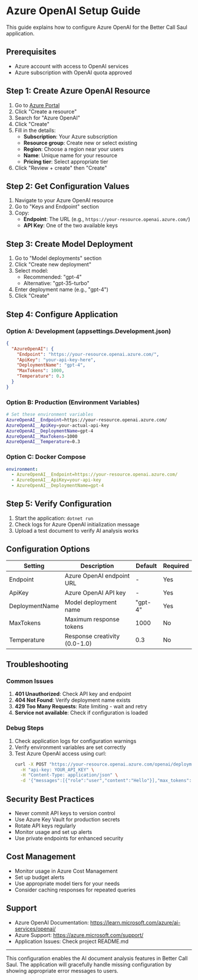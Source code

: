 # Azure OpenAI Setup Guide

This guide explains how to configure Azure OpenAI for the Better Call Saul application.

## Prerequisites

- Azure account with access to OpenAI services
- Azure subscription with OpenAI quota approved

## Step 1: Create Azure OpenAI Resource

1. Go to [Azure Portal](https://portal.azure.com)
2. Click "Create a resource"
3. Search for "Azure OpenAI"
4. Click "Create"
5. Fill in the details:
   - **Subscription**: Your Azure subscription
   - **Resource group**: Create new or select existing
   - **Region**: Choose a region near your users
   - **Name**: Unique name for your resource
   - **Pricing tier**: Select appropriate tier
6. Click "Review + create" then "Create"

## Step 2: Get Configuration Values

1. Navigate to your Azure OpenAI resource
2. Go to "Keys and Endpoint" section
3. Copy:
   - **Endpoint**: The URL (e.g., `https://your-resource.openai.azure.com/`)
   - **API Key**: One of the two available keys

## Step 3: Create Model Deployment

1. Go to "Model deployments" section
2. Click "Create new deployment"
3. Select model:
   - Recommended: "gpt-4"
   - Alternative: "gpt-35-turbo"
4. Enter deployment name (e.g., "gpt-4")
5. Click "Create"

## Step 4: Configure Application

### Option A: Development (appsettings.Development.json)

```json
{
  "AzureOpenAI": {
    "Endpoint": "https://your-resource.openai.azure.com/",
    "ApiKey": "your-api-key-here",
    "DeploymentName": "gpt-4",
    "MaxTokens": 1000,
    "Temperature": 0.3
  }
}
```

### Option B: Production (Environment Variables)

```bash
# Set these environment variables
AzureOpenAI__Endpoint=https://your-resource.openai.azure.com/
AzureOpenAI__ApiKey=your-actual-api-key
AzureOpenAI__DeploymentName=gpt-4
AzureOpenAI__MaxTokens=1000
AzureOpenAI__Temperature=0.3
```

### Option C: Docker Compose

```yaml
environment:
  - AzureOpenAI__Endpoint=https://your-resource.openai.azure.com/
  - AzureOpenAI__ApiKey=your-api-key
  - AzureOpenAI__DeploymentName=gpt-4
```

## Step 5: Verify Configuration

1. Start the application: `dotnet run`
2. Check logs for Azure OpenAI initialization message
3. Upload a test document to verify AI analysis works

## Configuration Options

| Setting | Description | Default | Required |
|---------|-------------|---------|----------|
| Endpoint | Azure OpenAI endpoint URL | - | Yes |
| ApiKey | Azure OpenAI API key | - | Yes |
| DeploymentName | Model deployment name | "gpt-4" | Yes |
| MaxTokens | Maximum response tokens | 1000 | No |
| Temperature | Response creativity (0.0-1.0) | 0.3 | No |

## Troubleshooting

### Common Issues

1. **401 Unauthorized**: Check API key and endpoint
2. **404 Not Found**: Verify deployment name exists
3. **429 Too Many Requests**: Rate limiting - wait and retry
4. **Service not available**: Check if configuration is loaded

### Debug Steps

1. Check application logs for configuration warnings
2. Verify environment variables are set correctly
3. Test Azure OpenAI access using curl:
   ```bash
   curl -X POST "https://your-resource.openai.azure.com/openai/deployments/gpt-4/chat/completions?api-version=2024-02-15-preview" \
     -H "api-key: YOUR_API_KEY" \
     -H "Content-Type: application/json" \
     -d '{"messages":[{"role":"user","content":"Hello"}],"max_tokens":5}'
   ```

## Security Best Practices

- Never commit API keys to version control
- Use Azure Key Vault for production secrets
- Rotate API keys regularly
- Monitor usage and set up alerts
- Use private endpoints for enhanced security

## Cost Management

- Monitor usage in Azure Cost Management
- Set up budget alerts
- Use appropriate model tiers for your needs
- Consider caching responses for repeated queries

## Support

- Azure OpenAI Documentation: https://learn.microsoft.com/azure/ai-services/openai/
- Azure Support: https://azure.microsoft.com/support/
- Application Issues: Check project README.md

---

This configuration enables the AI document analysis features in Better Call Saul. The application will gracefully handle missing configuration by showing appropriate error messages to users.
